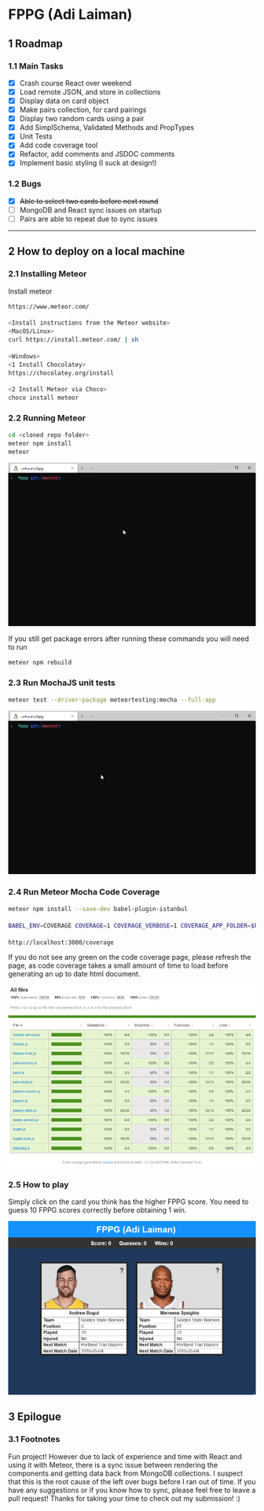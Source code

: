 # FPPG (Adi Laiman)
## 1 Roadmap

### 1.1 Main Tasks
- [x] Crash course React over weekend
- [x] Load remote JSON, and store in collections
- [x] Display data on card object
- [x] Make pairs collection, for card pairings
- [x] Display two random cards using a pair
- [x] Add SimplSchema, Validated Methods and PropTypes
- [x] Unit Tests
- [x] Add code coverage tool
- [x] Refactor, add comments and JSDOC comments
- [x] Implement basic styling (I suck at design!)

### 1.2 Bugs
- [x] ~~Able to select two cards before next round~~
- [ ] MongoDB and React sync issues on startup
- [ ] Pairs are able to repeat due to sync issues

---
## 2 How to deploy on a local machine

### 2.1 Installing Meteor
Install meteor
```BASH
https://www.meteor.com/

<Install instructions from the Meteor website>
<MacOS/Linux>
curl https://install.meteor.com/ | sh 

<Windows>
<1 Install Chocolatey>
https://chocolatey.org/install

<2 Install Meteor via Choco>
choco install meteor
```

### 2.2 Running Meteor
```BASH
cd <cloned repo folder>
meteor npm install
meteor
```
![](gif/run_meteor.gif)

If you still get package errors after running these commands you will need to run
```BASH
meteor npm rebuild
```

### 2.3 Run MochaJS unit tests
```BASH
meteor test --driver-package meteortesting:mocha --full-app
```
![](gif/run_meteor_test.gif)

### 2.4 Run Meteor Mocha Code Coverage
```BASH
meteor npm install --save-dev babel-plugin-istanbul

BABEL_ENV=COVERAGE COVERAGE=1 COVERAGE_VERBOSE=1 COVERAGE_APP_FOLDER=$PWD/ TEST_WATCH=1 meteor test --driver-package meteortesting:mocha

http://localhost:3000/coverage
```

If you do not see any green on the code coverage page, please refresh the page, as code coverage takes a small amount of time to load before generating an up to date html document.

![](gif/code_coverage.png)

### 2.5 How to play
Simply click on the card you think has the higher FPPG score. You need to guess 10 FPPG scores correctly before obtaining 1 win.

![](gif/play_fppg_al.gif)

## 3 Epilogue
### 3.1 Footnotes
Fun project! However due to lack of experience and time with React and using it with Meteor, there is a sync issue between rendering the components and getting data back from MongoDB collections. I suspect that this is the root cause of the left over bugs before I ran out of time. If you have any suggestions or if you know how to sync, please feel free to leave a pull request! Thanks for taking your time to check out my submission! :)
